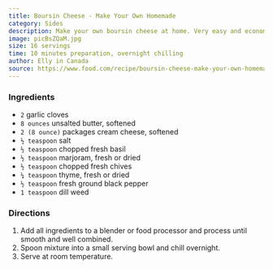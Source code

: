 ```yaml
---
title: Boursin Cheese - Make Your Own Homemade
category: Sides
description: Make your own boursin cheese at home. Very easy and economical too! It can be used to prepare other dishes with great success.
image: picBsZQaM.jpg
size: 16 servings
time: 10 minutes preparation, overnight chilling
author: Elly in Canada
source: https://www.food.com/recipe/boursin-cheese-make-your-own-homemade-substitute-clone-65204
---
```


### Ingredients

* `2` garlic cloves
* `8 ounces` unsalted butter, softened
* `2 (8 ounce)` packages cream cheese, softened
* `½ teaspoon` salt
* `½ teaspoon` chopped fresh basil
* `½ teaspoon` marjoram, fresh or dried
* `½ teaspoon` chopped fresh chives
* `¼ teaspoon` thyme, fresh or dried
* `½ teaspoon` fresh ground black pepper
* `1 teaspoon` dill weed

### Directions

1. Add all ingredients to a blender or food processor and process until smooth and well combined.
2. Spoon mixture into a small serving bowl and chill overnight.
3. Serve at room temperature.